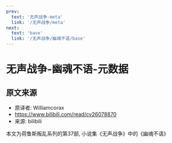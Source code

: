 ```yaml
---
prev:
  text: '无声战争-meta'
  link: '/无声战争/meta'
next:
  text: 'base'
  link: '/无声战争/幽魂不语/base'
---
```


# 无声战争-幽魂不语-元数据

## 原文来源

+ 原译者: Williamcorax
+ <https://www.bilibili.com/read/cv26078870>
+ 来源: bilibili

本文为荷鲁斯叛乱系列的第37部, 小说集《无声战争》中的《幽魂不语》
